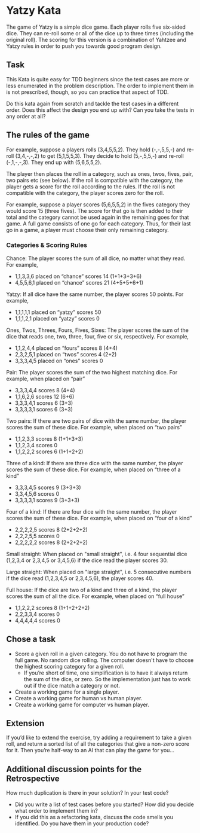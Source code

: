 # Yatzy Kata

The game of Yatzy is a simple dice game. Each player rolls five six-sided dice. They can re-roll some or all of the dice up to three times (including the original roll). The scoring for this version is a combination of Yahtzee and Yatzy rules in order to push you towards good program design.

## Task 

This Kata is quite easy for TDD beginners since the test cases are more or less enumerated in the problem description. The order to implement them in is not prescribed, though, so you can practice that aspect of TDD.

Do this kata again from scratch and tackle the test cases in a different order. Does this affect the design you end up with? Can you take the tests in any order at all?

## The rules of the game  

For example, suppose a players rolls (3,4,5,5,2). They hold (-,-,5,5,-) and re-roll (3,4,-,-,2) to get (5,1,5,5,3). They decide to hold (5,-,5,5,-) and re-roll (-,1,-,-,3). They end up with (5,6,5,5,2).  

The player then places the roll in a category, such as ones, twos, fives, pair, two pairs etc (see below). If the roll is compatible with the category, the player gets a score for the roll according to the rules. If the roll is not compatible with the category, the player scores zero for the roll.  

For example, suppose a player scores (5,6,5,5,2) in the fives category they would score 15 (three fives). The score for that go is then added to their total and the category cannot be used again in the remaining goes for that game. A full game consists of one go for each category. Thus, for their last go in a game, a player must choose their only remaining category.

### Categories & Scoring Rules  

Chance: The player scores the sum of all dice, no matter what they read. For example,  

* 1,1,3,3,6 placed on “chance” scores 14 (1+1+3+3+6) 
* 4,5,5,6,1 placed on “chance” scores 21 (4+5+5+6+1)  

Yatzy: If all dice have the same number, the player scores 50 points. For example,  

* 1,1,1,1,1 placed on “yatzy” scores 50  
* 1,1,1,2,1 placed on “yatzy” scores 0  

Ones, Twos, Threes, Fours, Fives, Sixes: The player scores the sum of the dice that reads one, two, three, four, five or six, respectively. For example,  

* 1,1,2,4,4 placed on “fours” scores 8 (4+4)  
* 2,3,2,5,1 placed on “twos” scores 4 (2+2)   
* 3,3,3,4,5 placed on “ones” scores 0  

Pair: The player scores the sum of the two highest matching dice. For example, when placed on “pair”  
* 3,3,3,4,4 scores 8 (4+4)   
* 1,1,6,2,6 scores 12 (6+6)   
* 3,3,3,4,1 scores 6 (3+3)   
* 3,3,3,3,1 scores 6 (3+3)  

Two pairs: If there are two pairs of dice with the same number, the player scores the sum of these dice. For example, when placed on “two pairs”  
* 1,1,2,3,3 scores 8 (1+1+3+3)   
* 1,1,2,3,4 scores 0  
* 1,1,2,2,2 scores 6 (1+1+2+2)  

Three of a kind: If there are three dice with the same number, the player scores the sum of these dice. For example, when placed on “three of a kind”
* 3,3,3,4,5 scores 9 (3+3+3)   
* 3,3,4,5,6 scores 0  
* 3,3,3,3,1 scores 9 (3+3+3)  

Four of a kind: If there are four dice with the same number, the player scores the sum of these dice. For example, when placed on “four of a kind”
* 2,2,2,2,5 scores 8 (2+2+2+2)   
* 2,2,2,5,5 scores 0  
* 2,2,2,2,2 scores 8 (2+2+2+2)  

Small straight: When placed on "small straight", i.e. 4 four sequential dice (1,2,3,4 or 2,3,4,5 or 3,4,5,6) if the dice read the player scores 30.

Large straight: When placed on "large straight", i.e. 5 consecutive numbers if the dice read (1,2,3,4,5 or 2,3,4,5,6), the player scores 40.

Full house: If the dice are two of a kind and three of a kind, the player scores the sum of all the dice. For example, when placed on “full house”  

* 1,1,2,2,2 scores 8 (1+1+2+2+2) 
* 2,2,3,3,4 scores 0
* 4,4,4,4,4 scores 0

## Chose a task
* Score a given roll in a given category. You do not have to program the full game. No random dice rolling. The computer doesn't have to choose the highest scoring category for a given roll.
  * If you’re short of time, one simplification is to have it always return the sum of the dice, or zero. So the implementation just has to work out if the dice match a category or not.
* Create a working game for a single player.
* Create a working game for human vs human player.
* Create a working game for computer vs human player.

## Extension    
If you’d like to extend the exercise, try adding a requirement to take a given roll, and return a sorted list of all the categories that give a non-zero score for it. Then you’re half-way to an AI that can play the game for you...   

## Additional discussion points for the Retrospective

How much duplication is there in your solution? In your test code?

* Did you write a list of test cases before you started? How did you decide what order to implement them in?  
* If you did this as a refactoring kata, discuss the code smells you identified. Do you have them in your production code?  

